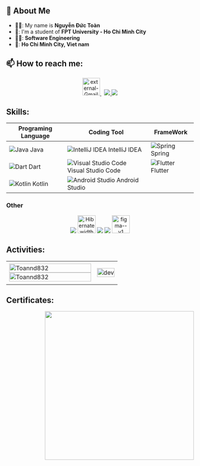 ## 👋 About Me
- 👨‍💻: My name is **Nguyễn Đức Toàn**
- 🏢: I'm a student of **FPT University - Ho Chi Minh City**
- 🧑‍🎓:  **Software Engineering**
- 🌆:  **Ho Chi Minh City, Viet nam**


## 📫 How to reach me:

<p align="center">
   <a href="mailto:toan03182@gmail.com" >
    <img width="47" height="47" src="https://img.icons8.com/external-those-icons-flat-those-icons/96/external-Gmail-logos-and-brands-those-icons-flat-those-icons.png" alt="external-Gmail-logos-and-brands-those-icons-flat-those-icons"/>
  </a> &nbsp;
  <a href="https://www.facebook.com/profile.php?id=100005790978682&mibextid=ZbWKwL" alt="Facebook">
    <img src="https://img.icons8.com/fluent/48/000000/facebook-new.png" target="_blank" />
  </a> 
  <a href="https://github.com/Toannd832/Toannd832" alt="Github">
    <img src="https://img.icons8.com/fluent/48/000000/github.png"/>
  </a> 
</p>

## Skills:

<div align="center">

| Programing Language | Coding Tool | FrameWork |
| ---| --- | --- |
| ![Java](https://img.icons8.com/color/48/java-coffee-cup-logo.png) Java | ![IntelliJ IDEA](https://img.icons8.com/color/48/intellij-idea.png) IntelliJ IDEA | ![Spring](https://img.icons8.com/color/48/null/spring-logo.png) Spring |
| ![Dart](https://img.icons8.com/color/48/dart.png) Dart | ![Visual Studio Code](https://img.icons8.com/color/48/000000/visual-studio-code-2019.png) Visual Studio Code | ![Flutter](https://img.icons8.com/color/48/flutter.png) Flutter |
| ![Kotlin](https://img.icons8.com/external-tal-revivo-shadow-tal-revivo/48/external-kotlin-a-cross-platform-statically-typed-general-purpose-programming-language-with-type-inference-logo-shadow-tal-revivo.png) Kotlin | ![Android Studio](https://img.icons8.com/color/48/android-studio--v2.png) Android Studio | |

</div>


### Other 
<p align="center">
  <img src="https://img.icons8.com/color/48/000000/microsoft-sql-server.png"/>
  <img src="https://assets.bitdegree.org/online-learning-platforms/storage/media/2018/12/hibernate-interview-questions-logo.png" alt=" Hibernate width="48" height= "48""/>
  <img src="https://img.icons8.com/color/48/000000/git.png"/>
  <img src="https://img.icons8.com/color/48/000000/github-2.png"/>
  <img width="48" height="48" src="https://img.icons8.com/color/48/figma--v1.png" alt="figma--v1"/>
</p>

## Activities:

<table style="width:100%;">
  <tr>
    <td>
      <img src="https://github-readme-stats.vercel.app/api/top-langs/?username=toannd8302&bg_color=FFFFFF00&text_color=179fa3&layout=compact&hide=CSS&langs_count=10&custom_title=Top%20ngôn%20ngữ%20được%20dùng" alt="Toannd832" width="100%"/>
      <img src="https://github-readme-stats.vercel.app/api?username=toannd8302&bg_color=FFFFFF00&text_color=179fa3&show_icons=true&count_private=true&include_all_commits=true&custom_title=Hoạt%20động%20trên%20Github" alt="Toannd832" width="100%"/>
    </td>
    <td>
      <p align="center"> 
        <img src="https://cdn.dribbble.com/users/1059583/screenshots/4171367/coding-freak.gif" alt="dev" width="100%"/>
      </p>
    </td>
  </tr>
</table>

## Certificates:
<img align="right" width="400" src="https://github.githubassets.com/images/modules/profile/profile-joined-github.svg">

